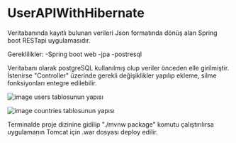 # UserAPIWithHibernate
 Veritabanında kayıtlı bulunan verileri Json formatında dönüş alan Spring boot RESTapi uygulamasıdır.
 
 Gereklilikler:
 -Spring boot web
 -jpa
 -postresql
 
 Veritabanı olarak postgreSQL kullanılmış olup veriler önceden elle girilmiştir. İstenirse "Controller" üzerinde gerekli değişiklikler yapılıp ekleme, silme fonksiyonları entegre edilebilir.
 
 ![image](https://user-images.githubusercontent.com/17264859/156495052-1c228e09-d8fb-4e3f-b759-cf13b3ddd6f3.png)
users tablosunun yapısı

![image](https://user-images.githubusercontent.com/17264859/156495115-12ca1828-74c9-4b58-95fc-c1857df88f01.png)
countries tablosunun yapısı
 
 Terminalde proje dizinine gidilip "./mvnw package" komutu çalıştırılırsa uygulamanın Tomcat için .war dosyası deploy edilir.
